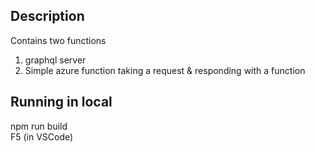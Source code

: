 ## Description
Contains two functions

1. graphql server
2. Simple azure function taking a request & responding with a function

## Running in local
npm run build\
F5 (in VSCode)
